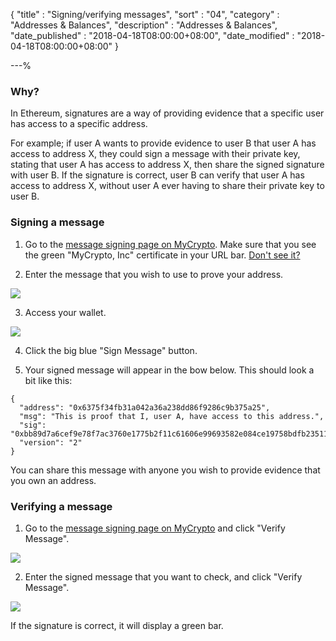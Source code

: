 {
"title"       : "Signing/verifying messages",
"sort"        : "04",
"category"    : "Addresses & Balances",
"description" : "Addresses & Balances",
"date_published" : "2018-04-18T08:00:00+08:00",
"date_modified"  : "2018-04-18T08:00:00+08:00"
}

---%


### Why?

In Ethereum, signatures are a way of providing evidence that a specific user has access to a specific address.

For example; if user A wants to provide evidence to user B that user A has access to address X, they could sign a message with their private key, stating that user A has access to address X, then share the signed signature with user B. If the signature is correct, user B can verify that user A has access to address X, without user A ever having to share their private key to user B.

### Signing a message

1.  Go to the [message signing page on MyCrypto](https://mycrypto.com/signmsg.html). Make sure that you see the green "MyCrypto, Inc" certificate in your URL bar. [Don't see it?](https://support.mycrypto.com/security/i-cannot-see-the-extended-validation-certificate.html)

2.  Enter the message that you wish to use to prove your address.

![](https://i.imgur.com/phgR0mF.png)

3.  Access your wallet.

![](https://i.imgur.com/6FSKGMU.png)

4. Click the big blue "Sign Message" button.

5. Your signed message will appear in the bow below. This should look a bit like this:

```
{
  "address": "0x6375f34fb31a042a36a238dd86f9286c9b375a25",
  "msg": "This is proof that I, user A, have access to this address.",
  "sig": "0xbb89d7a6cef9e78f7ac3760e1775b2f11c61606e99693582e084ce19758bdfb2351168013ec49221260bada8224709bc89d41ebceea55b444679c5c3caf8b2e11c",
  "version": "2"
}
```

You can share this message with anyone you wish to provide evidence that you own an address.

### Verifying a message

1.  Go to the [message signing page on MyCrypto](https://mycrypto.com/signmsg.html) and click "Verify Message".

![](https://i.imgur.com/ykazjDv.png)

2. Enter the signed message that you want to check, and click "Verify Message".

![](https://i.imgur.com/cvjoEuA.png)

If the signature is correct, it will display a green bar.